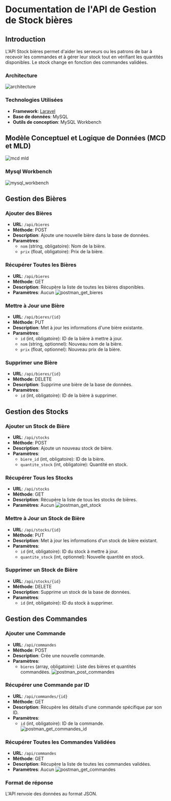 # Documentation de l'API de Gestion de Stock bières

## Introduction

L'API Stock bières permet d'aider les serveurs ou les patrons de bar à recevoir les commandes et à gérer leur stock tout en vérifiant les quantités disponibles. Le stock change en fonction des commandes validées.

### Architecture
![architecture](https://github.com/mourtadabel/archi-n-tiers/assets/146818987/e30cfd6b-9dd8-4f10-88bf-d954b894cc09)


### Technologies Utilisées

- **Framework**: [Laravel](https://laravel.com/)
- **Base de données**: MySQL
- **Outils de conception**: MySQL Workbench

## Modèle Conceptuel et Logique de Données (MCD et MLD)

  ![mcd mld](https://github.com/mourtadabel/archi-n-tiers/assets/146818987/f405c01b-88f7-4117-98d6-598e37c1f775)

### Mysql Workbench
![mysql_workbench](https://github.com/mourtadabel/archi-n-tiers/assets/146818987/4a26d868-83ac-421c-94ff-3584615e0ed2)


## Gestion des Bières

### Ajouter des Bières

- **URL**: `/api/bieres`
- **Méthode**: POST
- **Description**: Ajoute une nouvelle bière dans la base de données.
- **Paramètres**:
  - `nom` (string, obligatoire): Nom de la bière.
  - `prix` (float, obligatoire): Prix de la bière.

### Récupérer Toutes les Bières

- **URL**: `/api/bieres`
- **Méthode**: GET
- **Description**: Récupère la liste de toutes les bières disponibles.
- **Paramètres**: Aucun
![postman_get_bieres](https://github.com/mourtadabel/archi-n-tiers/assets/146818987/c7aba9a9-d751-4b6a-a5d4-292fb1a8dfb3)

### Mettre à Jour une Bière

- **URL**: `/api/bieres/{id}`
- **Méthode**: PUT
- **Description**: Met à jour les informations d'une bière existante.
- **Paramètres**:
  - `id` (int, obligatoire): ID de la bière à mettre à jour.
  - `nom` (string, optionnel): Nouveau nom de la bière.
  - `prix` (float, optionnel): Nouveau prix de la bière.

### Supprimer une Bière

- **URL**: `/api/bieres/{id}`
- **Méthode**: DELETE
- **Description**: Supprime une bière de la base de données.
- **Paramètres**:
  - `id` (int, obligatoire): ID de la bière à supprimer.

## Gestion des Stocks

### Ajouter un Stock de Bière

- **URL**: `/api/stocks`
- **Méthode**: POST
- **Description**: Ajoute un nouveau stock de bière.
- **Paramètres**:
  - `biere_id` (int, obligatoire): ID de la bière.
  - `quantite_stock` (int, obligatoire): Quantité en stock.

### Récupérer Tous les Stocks

- **URL**: `/api/stocks`
- **Méthode**: GET
- **Description**: Récupère la liste de tous les stocks de bières.
- **Paramètres**: Aucun
![postman_get_stock](https://github.com/mourtadabel/archi-n-tiers/assets/146818987/94dca687-3388-46f1-b519-dd0b5ee421ed)

### Mettre à Jour un Stock de Bière

- **URL**: `/api/stocks/{id}`
- **Méthode**: PUT
- **Description**: Met à jour les informations d'un stock de bière existant.
- **Paramètres**:
  - `id` (int, obligatoire): ID du stock à mettre à jour.
  - `quantite_stock` (int, optionnel): Nouvelle quantité en stock.

### Supprimer un Stock de Bière

- **URL**: `/api/stocks/{id}`
- **Méthode**: DELETE
- **Description**: Supprime un stock de la base de données.
- **Paramètres**:
  - `id` (int, obligatoire): ID du stock à supprimer.

## Gestion des Commandes

### Ajouter une Commande

- **URL**: `/api/commandes`
- **Méthode**: POST
- **Description**: Crée une nouvelle commande.
- **Paramètres**:
  - `bieres` (array, obligatoire): Liste des bières et quantités commandées.
![postman_post_commandes](https://github.com/mourtadabel/archi-n-tiers/assets/146818987/539df0ce-73f4-4415-b164-960d23849fb9)

### Récupérer une Commande par ID

- **URL**: `/api/commandes/{id}`
- **Méthode**: GET
- **Description**: Récupère les détails d'une commande spécifique par son ID.
- **Paramètres**:
  - `id` (int, obligatoire): ID de la commande.
![postman_get_commandes_id](https://github.com/mourtadabel/archi-n-tiers/assets/146818987/ce941375-6330-4c33-96c9-9951bd4cc7ac)

### Récupérer Toutes les Commandes Validées

- **URL**: `/api/commandes`
- **Méthode**: GET
- **Description**: Récupère la liste de toutes les commandes validées.
- **Paramètres**: Aucun
![postman_get_commandes](https://github.com/mourtadabel/archi-n-tiers/assets/146818987/a45ed630-d048-4295-af66-de87ccba7a11)

### Format de réponse
L'API renvoie des données au format JSON.
